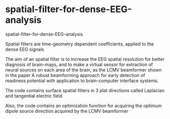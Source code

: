 # spatial-filter-for-dense-EEG-analysis

spatial-filter-for-dense-EEG-analysis

Spatial filters are time-geometry dependent coefficients, applied to the dense EEG signals


The aim of an spatial filter is to increase the EEG spatial resolution for better diagnosis of brain-maps, and to make a virtual sensor for extraction of neural sources on each area of the brain, as the LCMV beamformer shown in the paper A robust beamforming approach for early detection of readiness potential with application to brain-computer interface systems.

The code contains surface spatial filters in 3 plat directions called Laplacian and tangential electric field

Also, the code contains an optimization function for acquiring the optimum dipole source direction acquired by the LCMV beamformer
